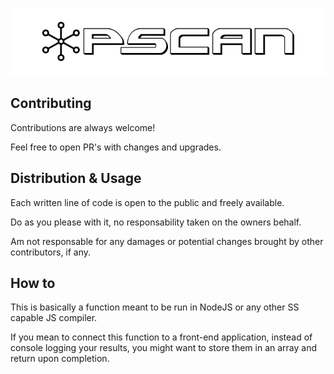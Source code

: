 ﻿
<p align="center">
  <img src="https://raw.githubusercontent.com/Cosmin-Hodor/pScan/main/pScan.png" alt="pScan Piece of Code"/>
</p>

## Contributing

Contributions are always welcome!

Feel free to open PR's with changes and upgrades.


## Distribution & Usage

Each written line of code is open to the public and freely available.

Do as you please with it, no responsability taken on the owners behalf.

Am not responsable for any damages or potential changes brought by other contributors, if any.

## How to

This is basically a function meant to be run in NodeJS or any other SS capable JS compiler.

If you mean to connect this function to a front-end application, instead of console logging your results, 
you might want to store them in an array and return upon completion.
